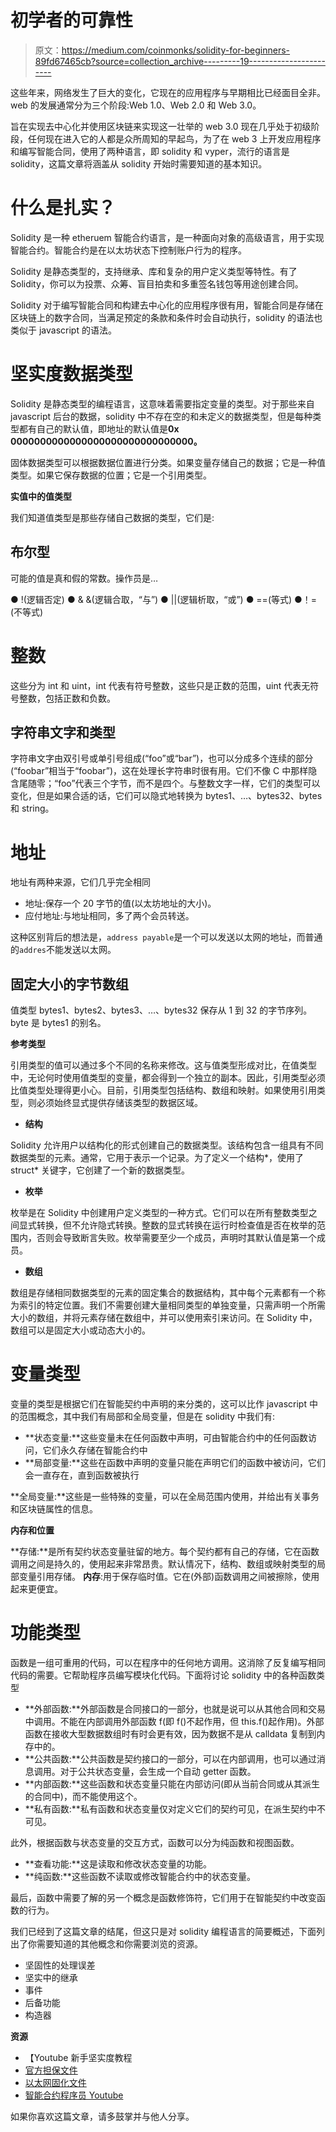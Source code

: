 # 初学者的可靠性

> 原文：<https://medium.com/coinmonks/solidity-for-beginners-89fd67465cb?source=collection_archive---------19----------------------->

这些年来，网络发生了巨大的变化，它现在的应用程序与早期相比已经面目全非。web 的发展通常分为三个阶段:Web 1.0、Web 2.0 和 Web 3.0。

旨在实现去中心化并使用区块链来实现这一壮举的 web 3.0 现在几乎处于初级阶段，任何现在进入它的人都是众所周知的早起鸟，为了在 web 3 上开发应用程序和编写智能合同，使用了两种语言，即 solidity 和 vyper，流行的语言是 solidity，这篇文章将涵盖从 solidity 开始时需要知道的基本知识。

# **什么是扎实？**

Solidity 是一种 etheruem 智能合约语言，是一种面向对象的高级语言，用于实现智能合约。智能合约是在以太坊状态下控制账户行为的程序。

Solidity 是静态类型的，支持继承、库和复杂的用户定义类型等特性。有了 Solidity，你可以为投票、众筹、盲目拍卖和多重签名钱包等用途创建合同。

Solidity 对于编写智能合同和构建去中心化的应用程序很有用，智能合同是存储在区块链上的数字合同，当满足预定的条款和条件时会自动执行，solidity 的语法也类似于 javascript 的语法。

# **坚实度数据类型**

Solidity 是静态类型的编程语言，这意味着需要指定变量的类型。对于那些来自 javascript 后台的数据，solidity 中不存在空的和未定义的数据类型，但是每种类型都有自己的默认值，即地址的默认值是**0x 0000000000000000000000000000000。**

固体数据类型可以根据数据位置进行分类。如果变量存储自己的数据；它是一种值类型。如果它保存数据的位置；它是一个引用类型。

**实值中的值类型**

我们知道值类型是那些存储自己数据的类型，它们是:

## **布尔型**

可能的值是真和假的常数。操作员是…

● !(逻辑否定)
● & &(逻辑合取，“与”)
● ||(逻辑析取，“或”)
● ==(等式)
●！=(不等式)

# **整数**

这些分为 int 和 uint，int 代表有符号整数，这些只是正数的范围，uint 代表无符号整数，包括正数和负数。

## **字符串文字和类型**

字符串文字由双引号或单引号组成(“foo”或“bar”)，也可以分成多个连续的部分(“foobar”相当于“foobar”)，这在处理长字符串时很有用。它们不像 C 中那样隐含尾随零；“foo”代表三个字节，而不是四个。与整数文字一样，它们的类型可以变化，但是如果合适的话，它们可以隐式地转换为 bytes1、…、bytes32、bytes 和 string。

# **地址**

地址有两种来源，它们几乎完全相同

*   地址:保存一个 20 字节的值(以太坊地址的大小)。
*   应付地址:与地址相同，多了两个会员转送。

这种区别背后的想法是，`address payable`是一个可以发送以太网的地址，而普通的`addres`不能发送以太网。

## **固定大小的字节数组**

值类型 bytes1、bytes2、bytes3、…、bytes32 保存从 1 到 32 的字节序列。byte 是 bytes1 的别名。

**参考类型**

引用类型的值可以通过多个不同的名称来修改。这与值类型形成对比，在值类型中，无论何时使用值类型的变量，都会得到一个独立的副本。因此，引用类型必须比值类型处理得更小心。目前，引用类型包括结构、数组和映射。如果使用引用类型，则必须始终显式提供存储该类型的数据区域。

*   **结构**

Solidity 允许用户以结构化的形式创建自己的数据类型。该结构包含一组具有不同数据类型的元素。通常，它用于表示一个记录。为了定义一个结构*，使用了 struct* 关键字，它创建了一个新的数据类型。

*   **枚举**

枚举是在 Solidity 中创建用户定义类型的一种方式。它们可以在所有整数类型之间显式转换，但不允许隐式转换。整数的显式转换在运行时检查值是否在枚举的范围内，否则会导致断言失败。枚举需要至少一个成员，声明时其默认值是第一个成员。

*   **数组**

数组是存储相同数据类型的元素的固定集合的数据结构，其中每个元素都有一个称为索引的特定位置。我们不需要创建大量相同类型的单独变量，只需声明一个所需大小的数组，并将元素存储在数组中，并可以使用索引来访问。在 Solidity 中，数组可以是固定大小或动态大小的。

# **变量类型**

变量的类型是根据它们在智能契约中声明的来分类的，这可以比作 javascript 中的范围概念，其中我们有局部和全局变量，但是在 solidity 中我们有:

*   **状态变量:**这些变量未在任何函数中声明，可由智能合约中的任何函数访问，它们永久存储在智能合约中
*   **局部变量:**这些在函数中声明的变量只能在声明它们的函数中被访问，它们会一直存在，直到函数被执行

**全局变量:**这些是一些特殊的变量，可以在全局范围内使用，并给出有关事务和区块链属性的信息。

**内存和位置**

**存储:**是所有契约状态变量驻留的地方。每个契约都有自己的存储，它在函数调用之间是持久的，使用起来非常昂贵。默认情况下，结构、数组或映射类型的局部变量引用存储。
**内存**:用于保存临时值。它在(外部)函数调用之间被擦除，使用起来更便宜。

# 功能类型

函数是一组可重用的代码，可以在程序中的任何地方调用。这消除了反复编写相同代码的需要。它帮助程序员编写模块化代码。下面将讨论 solidity 中的各种函数类型

*   **外部函数:**外部函数是合同接口的一部分，也就是说可以从其他合同和交易中调用。不能在内部调用外部函数 f(即 f()不起作用，但 this.f()起作用)。外部函数在接收大型数据数组时有时会更有效，因为数据不是从 calldata 复制到内存中的。
*   **公共函数:**公共函数是契约接口的一部分，可以在内部调用，也可以通过消息调用。对于公共状态变量，会生成一个自动 getter 函数。
*   **内部函数:**这些函数和状态变量只能在内部访问(即从当前合同或从其派生的合同中)，而不能使用这个。
*   **私有函数:**私有函数和状态变量仅对定义它们的契约可见，在派生契约中不可见。

此外，根据函数与状态变量的交互方式，函数可以分为纯函数和视图函数。

*   **查看功能:**这是读取和修改状态变量的功能。
*   **纯函数:**这些函数不读取或修改智能合约中的状态变量。

最后，函数中需要了解的另一个概念是函数修饰符，它们用于在智能契约中改变函数的行为。

我们已经到了这篇文章的结尾，但这只是对 solidity 编程语言的简要概述，下面列出了你需要知道的其他概念和你需要浏览的资源。

*   坚固性的处理误差
*   坚实中的继承
*   事件
*   后备功能
*   构造器

**资源**

*   【Youtube 新手坚实度教程
*   [官方担保文件](https://docs.soliditylang.org/en/v0.8.11/introduction-to-smart-contracts.html)
*   [以太网固化文件](https://ethereum.org/en/developers/docs/)
*   [智能合约程序员 Youtube](https://www.youtube.com/channel/UCJWh7F3AFyQ_x01VKzr9eyA)

如果你喜欢这篇文章，请多鼓掌并与他人分享。